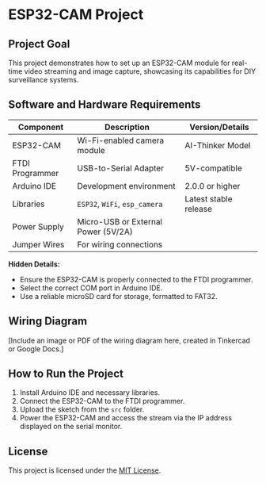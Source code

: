 # ESP32-CAM Project

## Project Goal
This project demonstrates how to set up an ESP32-CAM module for real-time video streaming and image capture, showcasing its capabilities for DIY surveillance systems.

## Software and Hardware Requirements
| Component        | Description                                | Version/Details         |
|-------------------|--------------------------------------------|--------------------------|
| ESP32-CAM         | Wi-Fi-enabled camera module               | AI-Thinker Model         |
| FTDI Programmer   | USB-to-Serial Adapter                     | 5V-compatible            |
| Arduino IDE       | Development environment                   | 2.0.0 or higher          |
| Libraries         | `ESP32`, `WiFi`, `esp_camera`             | Latest stable release    |
| Power Supply      | Micro-USB or External Power (5V/2A)       |                         |
| Jumper Wires      | For wiring connections                    |                         |

**Hidden Details:**
- Ensure the ESP32-CAM is properly connected to the FTDI programmer.
- Select the correct COM port in Arduino IDE.
- Use a reliable microSD card for storage, formatted to FAT32.

## Wiring Diagram
[Include an image or PDF of the wiring diagram here, created in Tinkercad or Google Docs.]

## How to Run the Project
1. Install Arduino IDE and necessary libraries.
2. Connect the ESP32-CAM to the FTDI programmer.
3. Upload the sketch from the `src` folder.
4. Power the ESP32-CAM and access the stream via the IP address displayed on the serial monitor.

## License
This project is licensed under the [MIT License](LICENSE).
